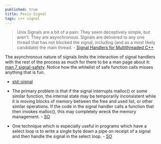 ```yaml
---
published: true
title: Posix Signal
tags: c++ signal
---
```

> Unix Signals are a bit of a pain: They seem deceptively simple, but aren’t. They are asynchronous. Signals are delivered to any one thread that has not blocked the signal, including (and as a most likely candidate) the main thread. - [Signal Handlers for Multithreaded C++](https://thomastrapp.com/posts/signal-handlers-for-multithreaded-c++//)

The asynchronous nature of signals limits the interaction of signal handlers with the rest of the process as much for there to be a man page about it: [man 7 signal-safety](https://man7.org/linux/man-pages/man7/signal-safety.7.html). Notice how the whitelist of safe function calls misses anything that is fun.

- [std::signal](https://en.cppreference.com/w/cpp/utility/program/signal)

- The primary problem is that if the signal interrupts malloc() or some similar function, the internal state may be temporarily inconsistent while it is moving blocks of memory between the free and used list, or other similar operations. If the code in the signal handler calls a function that then invokes malloc(), this may completely wreck the memory management. - [SO](https://stackoverflow.com/questions/16891019/how-to-avoid-using-printf-in-a-signal-handler)

- One technique which is especially useful in programs which have a select loop is to write a single byte down a pipe on receipt of a signal and then handle the signal in the select loop. - [SO](https://stackoverflow.com/a/44183322/51386)
